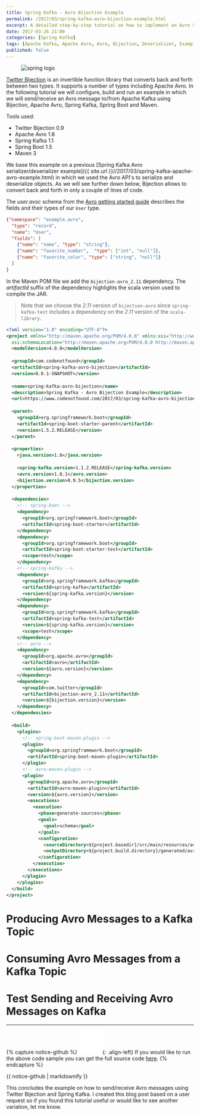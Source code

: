```yaml
---
title: Spring Kafka - Avro Bijection Example
permalink: /2017/03/spring-kafka-avro-bijection-example.html
excerpt: A detailed step-by-step tutorial on how to implement an Avro Serializer &amp; Deserializer using Twitter Bijection, Spring Kafka and Spring Boot.
date: 2017-03-26 21:00
categories: [Spring Kafka]
tags: [Apache Kafka, Apache Avro, Avro, Bijection, Deserializer, Example, Maven, Serializer, Spring, Spring Boot, Spring Kafka, Tutorial, Twitter Bijection]
published: false
---
```


<figure>
    <img src="{{ site.url }}/assets/images/logos/spring-logo.png" alt="spring logo">
</figure>

[Twitter Bijection](https://github.com/twitter/bijection) is an invertible function library that converts back and forth between two types. It supports a number of types including Apache Avro. In the following tutorial we will configure, build and run an example in which we will send/receive an Avro message to/from Apache Kafka using Bijection, Apache Avro, Spring Kafka, Spring Boot and Maven.

Tools used:
* Twitter Bijection 0.9
* Apache Avro 1.8
* Spring Kafka 1.1
* Spring Boot 1.5
* Maven 3

We base this example on a previous [Spring Kafka Avro serializer/deserializer example]({{ site.url }}//2017/03/spring-kafka-apache-avro-example.html) in which we used the Avro API's to serialize and deserialize objects. As we will see further down below, Bijection allows to convert back and forth in only a couple of lines of code.

The <var>user.avsc</var> schema from the [Avro getting started guide](https://avro.apache.org/docs/current/gettingstartedjava.html#Defining+a+schema) describes the fields and their types of our `User` type.

``` json
{"namespace": "example.avro",
  "type": "record",
  "name": "User",
  "fields": [
    {"name": "name", "type": "string"},
    {"name": "favorite_number",  "type": ["int", "null"]},
    {"name": "favorite_color", "type": ["string", "null"]}
  ]
}
```

In the Maven POM file we add the `bijection-avro_2.11` dependency. The <var>artifactId</var> suffix of the dependency highlights the scala version used to compile the JAR.

> Note that we choose the <var>2.11</var> version of `bijection-avro` since `spring-kafka-test` includes a dependency on the <var>2.11</var> version of the `scala-library`.

``` xml
<?xml version="1.0" encoding="UTF-8"?>
<project xmlns="http://maven.apache.org/POM/4.0.0" xmlns:xsi="http://www.w3.org/2001/XMLSchema-instance"
  xsi:schemaLocation="http://maven.apache.org/POM/4.0.0 http://maven.apache.org/xsd/maven-4.0.0.xsd">
  <modelVersion>4.0.0</modelVersion>

  <groupId>com.codenotfound</groupId>
  <artifactId>spring-kafka-avro-bijection</artifactId>
  <version>0.0.1-SNAPSHOT</version>

  <name>spring-kafka-avro-bijection</name>
  <description>Spring Kafka - Avro Bijection Example</description>
  <url>https://www.codenotfound.com/2017/03/spring-kafka-avro-bijection-example.html</url>

  <parent>
    <groupId>org.springframework.boot</groupId>
    <artifactId>spring-boot-starter-parent</artifactId>
    <version>1.5.2.RELEASE</version>
  </parent>

  <properties>
    <java.version>1.8</java.version>

    <spring-kafka.version>1.1.2.RELEASE</spring-kafka.version>
    <avro.version>1.8.1</avro.version>
    <bijection.version>0.9.5</bijection.version>
  </properties>

  <dependencies>
    <!-- spring-boot -->
    <dependency>
      <groupId>org.springframework.boot</groupId>
      <artifactId>spring-boot-starter</artifactId>
    </dependency>
    <dependency>
      <groupId>org.springframework.boot</groupId>
      <artifactId>spring-boot-starter-test</artifactId>
      <scope>test</scope>
    </dependency>
    <!-- spring-kafka -->
    <dependency>
      <groupId>org.springframework.kafka</groupId>
      <artifactId>spring-kafka</artifactId>
      <version>${spring-kafka.version}</version>
    </dependency>
    <dependency>
      <groupId>org.springframework.kafka</groupId>
      <artifactId>spring-kafka-test</artifactId>
      <version>${spring-kafka.version}</version>
      <scope>test</scope>
    </dependency>
    <!-- avro -->
    <dependency>
      <groupId>org.apache.avro</groupId>
      <artifactId>avro</artifactId>
      <version>${avro.version}</version>
    </dependency>
    <dependency>
      <groupId>com.twitter</groupId>
      <artifactId>bijection-avro_2.11</artifactId>
      <version>${bijection.version}</version>
    </dependency>
  </dependencies>

  <build>
    <plugins>
      <!-- spring-boot-maven-plugin -->
      <plugin>
        <groupId>org.springframework.boot</groupId>
        <artifactId>spring-boot-maven-plugin</artifactId>
      </plugin>
      <!-- avro-maven-plugin -->
      <plugin>
        <groupId>org.apache.avro</groupId>
        <artifactId>avro-maven-plugin</artifactId>
        <version>${avro.version}</version>
        <executions>
          <execution>
            <phase>generate-sources</phase>
            <goals>
              <goal>schema</goal>
            </goals>
            <configuration>
              <sourceDirectory>${project.basedir}/src/main/resources/avro/</sourceDirectory>
              <outputDirectory>${project.build.directory}/generated/avro</outputDirectory>
            </configuration>
          </execution>
        </executions>
      </plugin>
    </plugins>
  </build>
</project>
```

# Producing Avro Messages to a Kafka Topic



# Consuming Avro Messages from a Kafka Topic



# Test Sending and Receiving Avro Messages on Kafka




---

{% capture notice-github %}
![github mark](/assets/images/logos/github-mark.png){: .align-left}
If you would like to run the above code sample you can get the full source code [here](https://github.com/code-not-found/spring-kafka/tree/master/spring-kafka-avro-bijection).
{% endcapture %}
<div class="notice--info">{{ notice-github | markdownify }}</div>

This concludes the example on how to send/receive Avro messages using Twitter Bijection and Spring Kafka. I created this blog post based on a user request so if you found this tutorial useful or would like to see another variation, let me know.